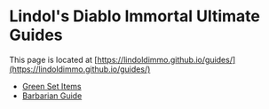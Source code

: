 # Lindol's Diablo Immortal Ultimate Guides
This page is located at [https://lindoldimmo.github.io/guides/](https://lindoldimmo.github.io/guides/)

- [Green Set Items](setitems.html)
- [Barbarian Guide](barbarian.html)



